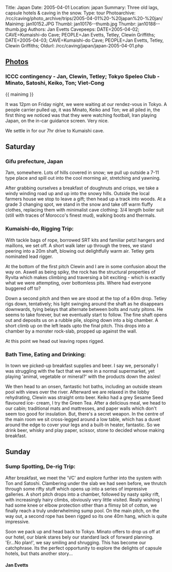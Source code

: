 Title: Japan
Date: 2005-04-01
Location: japan
Summary: Three old lags, capsule hotels &amp; caving in the snow.
Type: tour
Photoarchive: /rcc/caving/photo_archive/trips/2005-04-01%20-%20japan%20-%20jan/
Mainimg:  jan10152.JPG
Thumbl: jan10176--thumb.jpg
Thumbr: jan10188--thumb.jpg
Authors: Jan Evetts
Cavepeeps: DATE=2005-04-02; CAVE=Kumaishi-do Cave; PEOPLE=Jan Evetts, Tetley, Clewin Griffiths;
    DATE=2005-04-03; CAVE=Kumaishi-do Cave; PEOPLE=Jan Evetts, Tetley, Clewin Griffiths;
Oldurl: /rcc/caving/japan/japan-2005-04-01.php

## [Photos](/caving/photo_archive/trips/2005-04-01%20-%20japan%20-%20jan/dirindex.html)

### ICCC contingency - Jan, Clewin, Tetley; Tokyo Speleo Club - Minato, Satoshi, Keiko, Ton; Viet-Cong

{{ mainimg }}

It was 12pm on Friday night, we were waiting at our rendez-vous in Tokyo. A
people carrier pulled up, it was Minato, Keiko and Ton; we all piled in, the
first thing we noticed was that they were watching football, Iran playing
Japan, on the in-car guidance screen. Very nice.

We settle in for our 7hr drive to Kumaishi cave.

## Saturday

### Gifu prefecture, Japan

7am, somewhere. Lots of hills covered in snow; we pull up outside a 7-11 type
place and spill out into the cool morning air, stretching and yawning.

After grabbing ourselves a breakfast of doughnuts and crisps, we take a windy
winding road up and up into the snowy hills. Outside the local farmers house
we stop to leave a gift; then head up a track into woods. At a grade 3
changing spot, we stand in the snow and take off warm fluffy clothes,
replacing them with minimalist cave clothing: 3/4 length boiler suit (still
with traces of Morocco's finest mud), walking boots and thermals.

### Kumaishi-do, Rigging Trip:

With tackle bags of rope, borrowed SRT kits and familiar petzl hangers and
maillons, we set off. A short walk later up through the trees, we stand
peering into a 20m shaft, blowing out delightfully warm air. Tetley gets
nominated lead rigger.

At the bottom of the first pitch Clewin and I are in some confusion about the
way on. Aswell as being spiky, the rock has the structural properties of
Ryvita which makes climbing and traversing a bit exciting - which is exactly
what we were attempting, over bottomless pits. Where had everyone buggered off
to?

Down a second pitch and then we are stood at the top of a 60m drop. Tetley
rigs down, tentatively; his light swinging around the shaft as he disappears
downwards, tying belays that alternate between bolts and rusty pitons. He
seems to take forever, but we eventually start to follow. The fine shaft opens
out and deposits us on a rubble pile, sloping down into a big chamber. A short
climb up on the left leads upto the final pitch. This drops into a chamber by
a monster rock-slab, propped up against the wall.

At this point we head out leaving ropes rigged.

### Bath Time, Eating and Drinking:

In town we picked-up breakfast supplies and beer. I say we, personally I was
struggling with the fact that we were in a normal supermarket, yet playing
'animal, vegetable or mineral?' with the products down the aisles!

We then head to an onsen, fantastic hot baths, including an outside steam pool
with views over the river. Afterward we are relaxed in the lobby rehydrating,
Clewin was straight onto beer. Keiko had a grey Sesame Seed flavoured ice-
cream, I try the Green Tea. After a delicious meal, we head to our cabin;
traditional mats and mattresses, and paper walls which don't seem too good for
insulation. But, there's a secret weapon. In the centre of the main room we
sit cross-legged around a low table, which has a duvet around the edge to
cover your legs and a built-in heater, fantastic. So we drink beer, whisky and
play paper, scissor, stone to decided whose making breakfast.

## Sunday

### Sump Spotting, De-rig Trip:

After breakfast, we meet the 'VC' and explore further into the system with Ton
and Satoshi. Clambering under the slab we had seen before, we thrutch through
some rifty stuff which opens up into a series of impressive galleries. A short
pitch drops into a chamber, followed by nasty spiky rift, with increasingly
hairy climbs, obviously very little visited. Really wishing I had some knee or
elbow protection other than a flimsy bit of cotton, we finally reach a truly
underwhelming sump pool. On the main pitch, on the way out, a second rope has
been rigged so its one 40m hang, which is quite impressive.

Soon we pack up and head back to Tokyo. Minato offers to drop us off at our
hotel, our blank stares bely our standard lack of forward planning. 'Er...No
plan!', we say smiling and shrugging. This has become our catchphrase. Its the
perfect opportunity to explore the delights of capsule hotels, but thats
another story...

#### Jan Evetts
